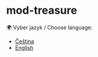# mod-treasure

🌍 Vyber jazyk / Choose language:

- [Čeština](./README_CS.md)
- [English](./README_EN.md)
